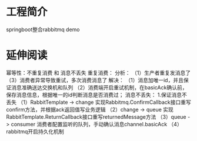 # 工程简介
springboot整合rabbitmq demo
# 延伸阅读
幂等性：不重复消费 和 消息不丢失
重复消费：
分析：
（1）生产者重复发消息了
（3）消费者异常导致重试，多次消费消息了
解决：
（1）消息加唯一id，并且保证消息准确送达交换机和队列
（2）消费端开启重试机制，在basicAck确认前，保存消息信息，根据唯一的id判断消息是否消费过；
消息不丢失：
1.保证消息不丢失
（1）RabbitTemplate -> change
实现Rabbitmq.ConfirmCallback接口重写confirm方法，并根据ack返回值写业务逻辑
（2）change -> queue
实现RabbitTemplate.ReturnCallback接口重写returnedMessage方法
（3）queue -> consumer
消费者配置监听的队列，手动确认消息channel.basicAck 
（4）rabbitmq开启持久化机制